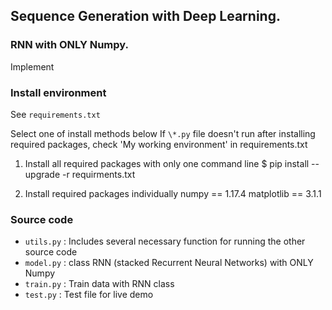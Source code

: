 ## Sequence Generation with Deep Learning.
### RNN with ONLY Numpy.

Implement 



### Install environment
See `requirements.txt`

Select one of install methods below
If `\*.py` file doesn't run after installing required packages, check 'My working environment' in requirements.txt


1. Install all required packages with only one command line
$ pip install --upgrade -r requirments.txt

1. Install required packages individually
numpy == 1.17.4
matplotlib == 3.1.1



### Source code

* `utils.py` : Includes several necessary function for running the other source code
* `model.py` : class RNN (stacked Recurrent Neural Networks) with ONLY Numpy
* `train.py` : Train data with RNN class
* `test.py` : Test file for live demo
